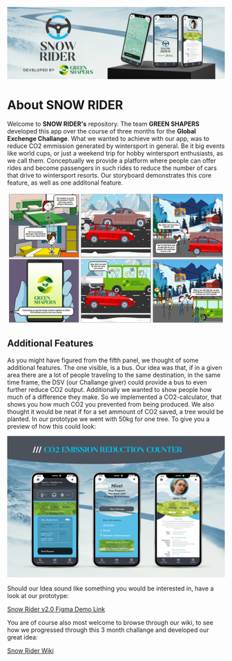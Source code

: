 
![Header](https://github.com/gxc-int-innovation-challenge21/gxc-team-14/blob/main/resources/Logos/Snow-Rider---Home.jpg)

# About SNOW RIDER

Welcome to **SNOW RIDER's** repository. The team **GREEN SHAPERS** developed this app over the course of three months for the **Global Exchenge Challange**.
What we wanted to achieve with our app, was to reduce CO2 emmission generated by wintersport in general. Be it big events like world cups, or just a weekend trip for hobby wintersport enthusiasts, as we call them. Conceptually we provide a platform where people can offer rides and become passengers in such rides to reduce the number of cars that drive to wintersport resorts. Our storyboard demonstrates this core feature, as well as one additonal feature. 

![STORYBOARD](https://github.com/gxc-int-innovation-challenge21/gxc-team-14/blob/main/resources/Week%204/Green-Shapers---Storyboard---v2.jpg)

## Additional Features

As you might have figured from the fifth panel, we thought of some additional features. The one visible, is a bus. Our idea was that, if in a given area there are a lot of people traveling to the same destination, in the same time frame, the DSV (our Challange giver) could provide a bus to even further reduce CO2 output.
Additionally we wanted to show people how much of a difference they make. So we implemented a CO2-calculator, that shows you how much CO2 you prevented from being produced. We also thought it would be neat if for a set ammount of CO2 saved, a tree would be planted. In our prototype we went with 50kg for one tree. To give you a preview of how this could look:

![CO2-Emmission_Counter](https://github.com/gxc-int-innovation-challenge21/gxc-team-14/blob/main/resources/Week%206/Green%20Ride%20-%20App%20Screens%20-%2005%20CO2%20Emission%20Reduction%20v2.jpg)

Should our Idea sound like something you would be interested in, have a look at our prototype:

[Snow Rider v2.0 Figma Demo Link](https://www.figma.com/proto/n1ghm4Ot2HHK1xbYoaRIGl/Snow-Rider-2.0?node-id=2%3A2&scaling=scale-down&page-id=0%3A1)

You are of course also most welcome to browse through our wiki, to see how we progressed through this 3 month challange and developed our great idea:

[Snow Rider Wiki](https://github.com/gxc-int-innovation-challenge21/gxc-team-14/wiki)
